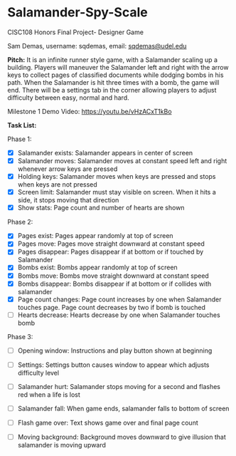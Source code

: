 # Salamander-Spy-Scale
CISC108 Honors Final Project- Designer Game

Sam Demas, username: sqdemas, email: sqdemas@udel.edu

**Pitch:** It is an infinite runner style game, with a Salamander scaling up a building. 
Players will maneuver the Salamander left and right with the arrow keys to collect pages of classified 
documents while dodging bombs in his path. When the Salamander is hit three times with a bomb, the game
will end. There will be a settings tab in the corner allowing players to adjust difficulty 
between easy, normal and hard.

Milestone 1 Demo Video: https://youtu.be/vHzACxT1kBo

**Task List:**

Phase 1:
- [x] Salamander exists: Salamander appears in center of screen
- [x] Salamander moves: Salamander moves at constant speed left and right whenever arrow keys are pressed
- [x] Holding keys: Salamander moves when keys are pressed and stops when keys are not pressed
- [x] Screen limit: Salamander must stay visible on screen. When it hits a side, it stops moving that direction
- [x] Show stats: Page count and number of hearts are shown

Phase 2:
- [x] Pages exist: Pages appear randomly at top of screen 
- [x] Pages move: Pages move straight downward at constant speed
- [x] Pages disappear: Pages disappear if at bottom or if touched by Salamander
- [x] Bombs exist: Bombs appear randomly at top of screen
- [x] Bombs move: Bombs move straight downward at constant speed
- [x] Bombs disappear: Bombs disappear if at bottom or if collides with salamander
- [x] Page count changes: Page count increases by one when Salamander touches page. Page count decreases by two if bomb is touched
- [ ] Hearts decrease: Hearts decrease by one when Salamander touches bomb 

Phase 3:
- [ ] Opening window: Instructions and play button shown at beginning
- [ ] Settings: Settings button causes window to appear which adjusts difficulty level
- [ ] Salamander hurt: Salamander stops moving for a second and flashes red when a life is lost
- [ ] Salamander fall: When game ends, salamander falls to bottom of screen
- [ ] Flash game over: Text shows game over and final page count
- [ ] Moving background: Background moves downward to give illusion that salamander is moving upward


